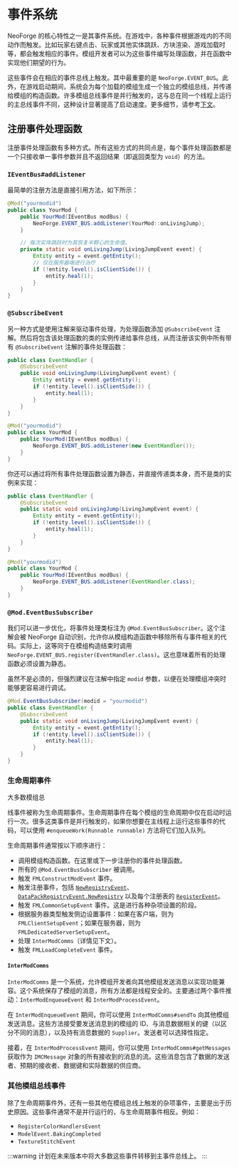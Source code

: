 # 事件系统

NeoForge 的核心特性之一是其事件系统。在游戏中，各种事件根据游戏内的不同动作而触发。比如玩家右键点击、玩家或其他实体跳跃、方块渲染、游戏加载时等，都会触发相应的事件。模组开发者可以为这些事件编写处理函数，并在函数中实现他们期望的行为。

这些事件会在相应的事件总线上触发。其中最重要的是 `NeoForge.EVENT_BUS`。此外，在游戏启动期间，系统会为每个加载的模组生成一个独立的模组总线，并传递给模组的构造函数。许多模组总线事件是并行触发的，这与总在同一个线程上运行的主总线事件不同，这种设计显著提高了启动速度。更多细节，请参考[下文][modbus]。

## 注册事件处理函数

注册事件处理函数有多种方式。所有这些方式的共同点是，每个事件处理函数都是一个只接收单一事件参数并且不返回结果（即返回类型为 `void`）的方法。

### `IEventBus#addListener`

最简单的注册方法是直接引用方法，如下所示：

```java
@Mod("yourmodid")
public class YourMod {
    public YourMod(IEventBus modBus) {
        NeoForge.EVENT_BUS.addListener(YourMod::onLivingJump);
    }

    // 每次实体跳跃时为其恢复半颗心的生命值。
    private static void onLivingJump(LivingJumpEvent event) {
        Entity entity = event.getEntity();
        // 仅在服务器端进行治疗
        if (!entity.level().isClientSide()) {
            entity.heal(1);
        }
    }
}
```

### `@SubscribeEvent`

另一种方式是使用注解来驱动事件处理，为处理函数添加 `@SubscribeEvent` 注解。然后将包含该处理函数的类的实例传递给事件总线，从而注册该实例中所有带有 `@SubscribeEvent` 注解的事件处理函数：

```java
public class EventHandler {
    @SubscribeEvent
    public void onLivingJump(LivingJumpEvent event) {
        Entity entity = event.getEntity();
        if (!entity.level().isClientSide()) {
            entity.heal(1);
        }
    }
}

@Mod("yourmodid")
public class YourMod {
    public YourMod(IEventBus modBus) {
        NeoForge.EVENT_BUS.addListener(new EventHandler());
    }
}
```

你还可以通过将所有事件处理函数设置为静态，并直接传递类本身，而不是类的实例来实现：

```java
public class EventHandler {
	@SubscribeEvent
    public static void onLivingJump(LivingJumpEvent event) {
        Entity entity = event.getEntity();
        if (!entity.level().isClientSide()) {
            entity.heal(1);
        }
    }
}

@Mod("yourmodid")
public class YourMod {
    public YourMod(IEventBus modBus) {
        NeoForge.EVENT_BUS.addListener(EventHandler.class);
    }
}
```

### `@Mod.EventBusSubscriber`

我们可以进一步优化，将事件处理类标注为 `@Mod.EventBusSubscriber`。这个注解会被 NeoForge 自动识别，允许你从模组构造函数中移除所有与事件相关的代码。实际上，这等同于在模组构造结束时调用 `NeoForge.EVENT_BUS.register(EventHandler.class)`。这也意味着所有的处理函数必须设置为静态。

虽然不是必须的，但强烈建议在注解中指定 `modid` 参数，以便在处理模组冲突时能够更容易进行调试。

```java
@Mod.EventBusSubscriber(modid = "yourmodid")
public class EventHandler {
    @SubscribeEvent
    public static void onLivingJump(LivingJumpEvent event) {
        Entity entity = event.getEntity();
        if (!entity.level().isClientSide()) {
            entity.heal(1);
        }
    }
}
```

### 生命周期事件

大多数模组总

线事件被称为生命周期事件。生命周期事件在每个模组的生命周期中仅在启动时运行一次。很多这类事件是并行触发的，如果你想要在主线程上运行这些事件的代码，可以使用 `#enqueueWork(Runnable runnable)` 方法将它们加入队列。

生命周期事件通常按以下顺序进行：

- 调用模组构造函数。在这里或下一步注册你的事件处理函数。
- 所有的 `@Mod.EventBusSubscriber` 被调用。
- 触发 `FMLConstructModEvent` 事件。
- 触发注册事件，包括 [`NewRegistryEvent`][newregistry]、[`DataPackRegistryEvent.NewRegistry`][newdatapackregistry] 以及每个注册表的 [`RegisterEvent`][registerevent]。
- 触发 `FMLCommonSetupEvent` 事件。这是进行各种杂项设置的阶段。
- 根据服务器类型触发侧边设置事件：如果在客户端，则为 `FMLClientSetupEvent`；如果在服务器，则为 `FMLDedicatedServerSetupEvent`。
- 处理 `InterModComms`（详情见下文）。
- 触发 `FMLLoadCompleteEvent` 事件。

#### `InterModComms`

`InterModComms` 是一个系统，允许模组开发者向其他模组发送消息以实现功能兼容。这个系统保存了模组的消息，所有方法都是线程安全的。主要通过两个事件推动：`InterModEnqueueEvent` 和 `InterModProcessEvent`。

在 `InterModEnqueueEvent` 期间，你可以使用 `InterModComms#sendTo` 向其他模组发送消息。这些方法接受要发送消息到的模组的 ID、与消息数据相关的键（以区分不同的消息），以及持有消息数据的 `Supplier`。发送者可以选择性指定。

接着，在 `InterModProcessEvent` 期间，你可以使用 `InterModComms#getMessages` 获取作为 `IMCMessage` 对象的所有接收到的消息的流。这些消息包含了数据的发送者、预期的接收者、数据键和实际数据的供应商。

### 其他模组总线事件

除了生命周期事件外，还有一些其他在模组总线上触发的杂项事件，主要是出于历史原因。这些事件通常不是并行运行的，与生命周期事件相反。例如：

- `RegisterColorHandlersEvent`
- `ModelEvent.BakingCompleted`
- `TextureStitchEvent`

:::warning
计划在未来版本中将大多数这些事件转移到主事件总线上。
:::

[modbus]: #event-buses
[newdatapackregistry]: registries.md#custom-datapack-registries
[newregistry]: registries.md#custom-registries
[registerevent]: registries.md#registerevent
[side]: sides.md
